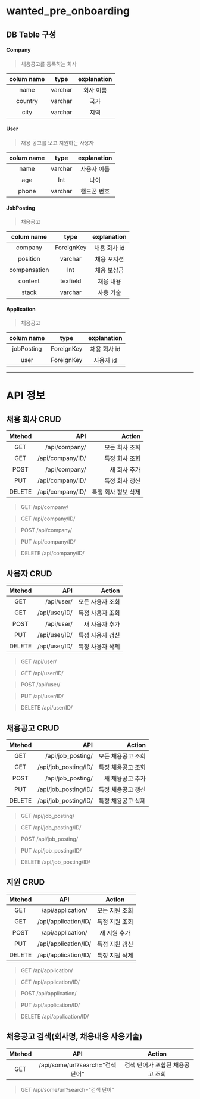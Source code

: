 # wanted_pre_onboarding



## DB Table 구성
#### Company
> 채용공고를 등록하는 회사

|colum name|type|explanation|
|:---:|:---:|:---:|
|name|varchar|회사 이름|
|country|varchar|국가|
|city|varchar|지역|

#### User
> 채용 공고를 보고 지원하는 사용자

|colum name|type|explanation|
|:---:|:---:|:---:|
|name|varchar|사용자 이름|
|age|Int|나이|
|phone|varchar|핸드폰 번호|

#### JobPosting
> 채용공고

|colum name|type|explanation|
|:---:|:---:|:---:|
|company|ForeignKey|채용 회사 id|
|position|varchar|채용 포지션|
|compensation|Int|채용 보상금|
|content|texfield|채용 내용|
|stack|varchar|사용 기술|

#### Application
> 채용공고

|colum name|type|explanation|
|:---:|:---:|:---:|
|jobPosting|ForeignKey|채용 회사 id|
|user|ForeignKey|사용자 id|

---

# API 정보

## 채용 회사 CRUD
|Mtehod|API|Action|
|:---:|---:|---:|
|GET|/api/company/|모든 회사 조회|
|GET|/api/company/ID/|특정 회사 조회|
|POST|/api/company/|새 회사 추가|
|PUT|/api/company/ID/|특정 회사 갱신|
|DELETE|/api/company/ID/|특정 회사 정보 삭제|

> GET /api/company/

> GET /api/company/ID/

> POST /api/company/

> PUT /api/company/ID/

> DELETE /api/company/ID/


## 사용자 CRUD
|Mtehod|API|Action|
|:---:|---:|---:|
|GET|/api/user/|모든 사용자 조회|
|GET|/api/user/ID/|특정 사용자 조회|
|POST|/api/user/|새 사용자 추가|
|PUT|/api/user/ID/|특정 사용자 갱신|
|DELETE|/api/user/ID/|특정 사용자 삭제|

> GET /api/user/

> GET /api/user/ID/

> POST /api/user/

> PUT /api/user/ID/

> DELETE /api/user/ID/


## 채용공고 CRUD
|Mtehod|API|Action|
|:---:|---:|---:|
|GET|/api/job_posting/|모든 채용공고 조회|
|GET|/api/job_posting/ID/|특정 채용공고 조회|
|POST|/api/job_posting/|새 채용공고 추가|
|PUT|/api/job_posting/ID/|특정 채용공고 갱신|
|DELETE|/api/job_posting/ID/|특정 채용공고 삭제|

> GET /api/job_posting/

> GET /api/job_posting/ID/

> POST /api/job_posting/

> PUT /api/job_posting/ID/

> DELETE /api/job_posting/ID/


## 지원 CRUD
|Mtehod|API|Action|
|:---:|:---:|:---:|
|GET|/api/application/|모든 지원 조회|
|GET|/api/application/ID/|특정 지원 조회|
|POST|/api/application/|새 지원 추가|
|PUT|/api/application/ID/|특정 지원 갱신|
|DELETE|/api/application/ID/|특정 지원 삭제|

> GET /api/application/

> GET /api/application/ID/

> POST /api/application/

> PUT /api/application/ID/

> DELETE /api/application/ID/


## 채용공고 검색(회사명, 채용내용 사용기술)
|Mtehod|API|Action|
|:---:|:---:|:---:|
|GET|/api/some/url?search="검색 단어"|검색 단어가 포함된 채용공고 조회|

> GET /api/some/url?search="검색 단어"


